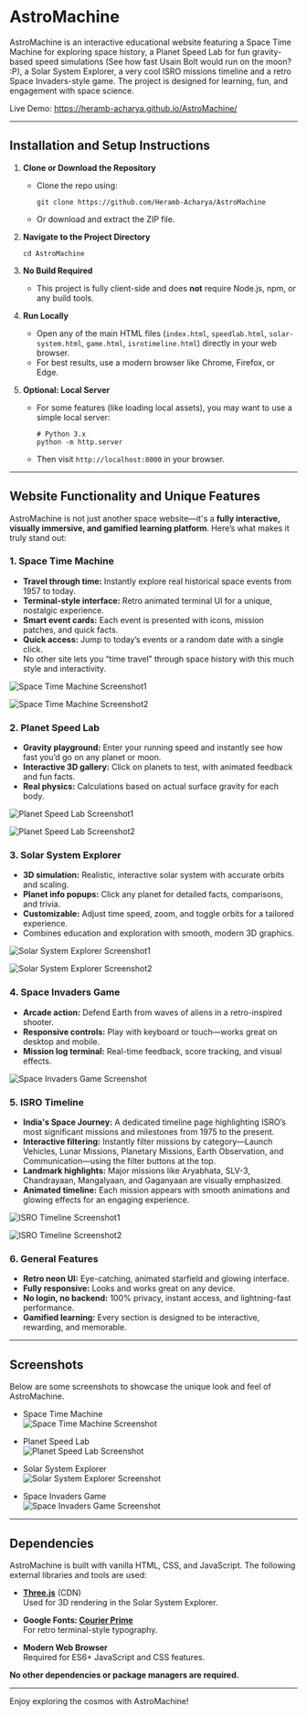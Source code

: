 # AstroMachine

AstroMachine is an interactive educational website featuring a Space Time Machine for exploring space history, a Planet Speed Lab for fun gravity-based speed simulations (See how fast Usain Bolt would run on the moon? :P), a Solar System Explorer, a very cool ISRO missions timeline and a retro Space Invaders-style game. The project is designed for learning, fun, and engagement with space science.

Live Demo: https://heramb-acharya.github.io/AstroMachine/

---

## Installation and Setup Instructions

1. **Clone or Download the Repository**
   - Clone the repo using:
     ```
     git clone https://github.com/Heramb-Acharya/AstroMachine
     ```
   - Or download and extract the ZIP file.

2. **Navigate to the Project Directory**
   ```
   cd AstroMachine
   ```

3. **No Build Required**
   - This project is fully client-side and does **not** require Node.js, npm, or any build tools.

4. **Run Locally**
   - Open any of the main HTML files (`index.html`, `speedlab.html`, `solar-system.html`, `game.html`, `isrotimeline.html`) directly in your web browser.
   - For best results, use a modern browser like Chrome, Firefox, or Edge.

5. **Optional: Local Server**
   - For some features (like loading local assets), you may want to use a simple local server:
     ```
     # Python 3.x
     python -m http.server
     ```
   - Then visit `http://localhost:8000` in your browser.

---

## Website Functionality and Unique Features

AstroMachine is not just another space website—it's a **fully interactive, visually immersive, and gamified learning platform**. Here’s what makes it truly stand out:

### 1. **Space Time Machine**
   - **Travel through time:** Instantly explore real historical space events from 1957 to today.
   - **Terminal-style interface:** Retro animated terminal UI for a unique, nostalgic experience.
   - **Smart event cards:** Each event is presented with icons, mission patches, and quick facts.
   - **Quick access:** Jump to today’s events or a random date with a single click.
   - No other site lets you “time travel” through space history with this much style and interactivity.

   
   ![Space Time Machine Screenshot1](screenshots/1.png)


   ![Space Time Machine Screenshot2](screenshots/2.png)

### 2. **Planet Speed Lab**
   - **Gravity playground:** Enter your running speed and instantly see how fast you’d go on any planet or moon.
   - **Interactive 3D gallery:** Click on planets to test, with animated feedback and fun facts.
   - **Real physics:** Calculations based on actual surface gravity for each body.
   

   ![Planet Speed Lab Screenshot1](screenshots/3.png)


   ![Planet Speed Lab Screenshot2](screenshots/4.png)

### 3. **Solar System Explorer**
   - **3D simulation:** Realistic, interactive solar system with accurate orbits and scaling.
   - **Planet info popups:** Click any planet for detailed facts, comparisons, and trivia.
   - **Customizable:** Adjust time speed, zoom, and toggle orbits for a tailored experience.
   - Combines education and exploration with smooth, modern 3D graphics.

   
   ![Solar System Explorer Screenshot1](screenshots/5.png)


   ![Solar System Explorer Screenshot2](screenshots/6.png)

### 4. **Space Invaders Game**
   - **Arcade action:** Defend Earth from waves of aliens in a retro-inspired shooter.
   - **Responsive controls:** Play with keyboard or touch—works great on desktop and mobile.
   - **Mission log terminal:** Real-time feedback, score tracking, and visual effects.
  

   
   ![Space Invaders Game Screenshot](screenshots/7.png)


### 5. **ISRO Timeline**
   - **India's Space Journey:** A dedicated timeline page highlighting ISRO’s most significant missions and milestones from 1975 to the present.
   - **Interactive filtering:** Instantly filter missions by category—Launch Vehicles, Lunar Missions, Planetary Missions, Earth Observation, and Communication—using the filter buttons at the top.
   - **Landmark highlights:** Major missions like Aryabhata, SLV-3, Chandrayaan, Mangalyaan, and Gaganyaan are visually emphasized.
   - **Animated timeline:** Each mission appears with smooth animations and glowing effects for an engaging experience.

  
   ![ISRO Timeline Screenshot1](screenshots/8.png)  


   ![ISRO Timeline Screenshot2](screenshots/9.png)   

### 6. **General Features**
   - **Retro neon UI:** Eye-catching, animated starfield and glowing interface.
   - **Fully responsive:** Looks and works great on any device.
   - **No login, no backend:** 100% privacy, instant access, and lightning-fast performance.
   - **Gamified learning:** Every section is designed to be interactive, rewarding, and memorable.

---

## Screenshots

Below are some screenshots to showcase the unique look and feel of AstroMachine.  


- Space Time Machine  
  ![Space Time Machine Screenshot](screenshots/10.png)

- Planet Speed Lab  
  ![Planet Speed Lab Screenshot](screenshots/4.png)

- Solar System Explorer  
  ![Solar System Explorer Screenshot](screenshots/11.png)

- Space Invaders Game  
  ![Space Invaders Game Screenshot](screenshots/7.png)

---

## Dependencies

AstroMachine is built with vanilla HTML, CSS, and JavaScript. The following external libraries and tools are used:

- **[Three.js](https://threejs.org/)** (CDN)  
  Used for 3D rendering in the Solar System Explorer.

- **Google Fonts: [Courier Prime](https://fonts.google.com/specimen/Courier+Prime)**  
  For retro terminal-style typography.

- **Modern Web Browser**  
  Required for ES6+ JavaScript and CSS features.

**No other dependencies or package managers are required.**

---

Enjoy exploring the cosmos with AstroMachine!
